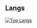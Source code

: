 ## Langs
[![Top Langs](https://github-readme-stats.vercel.app/api/top-langs/?username=sakkus42&langs_count=8&layout=compact&theme=radical)](https://github.com/anuraghazra/github-readme-stats)
